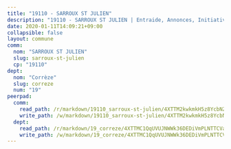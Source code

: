 ```yaml
---
title: "19110 - SARROUX ST JULIEN"
description: "19110 - SARROUX ST JULIEN | Entraide, Annonces, Initiatives"
date: 2020-01-11T14:09:21+09:00
collapsible: false
layout: commune
comm:
  nom: "SARROUX ST JULIEN"
  slug: sarroux-st-julien
  cp: "19110"
dept:
  nom: "Corrèze"
  slug: correze
  num: "19"
peerpad:
  comm:
    read_path: /r/markdown/19110_sarroux-st-julien/4XTTM2kwkmkH5z8YcbNZH3HSi9HiNatZ8J4pRzSrN5YZC9QTv
    write_path: /w/markdown/19110_sarroux-st-julien/4XTTM2kwkmkH5z8YcbNZH3HSi9HiNatZ8J4pRzSrN5YZC9QTv-K3TgUBJo8hFy64RUH973xgAvkiL4vPykBvq15BD1ub8QqZe5F1dDaet7HBQeaFoVFZqiq9qjQN1ThR2NiKPzqqR1whhLsTTHAcnGLNkAGCqpoPsj5EZcfirPVWnaUVBRM16YxX1e
  dept:
    read_path: /r/markdown/19_correze/4XTTMC1QqUVUJNWWk36DEDiVmPLNTTCVay5E5gwEvpSf36VsS
    write_path: /w/markdown/19_correze/4XTTMC1QqUVUJNWWk36DEDiVmPLNTTCVay5E5gwEvpSf36VsS-K3TgUzu4fqyixiBZaA5Ejd2iCC9xJnV2MqYc8L2r22c4qVWWx9VnJmMAAFTQjLmwLDBGZ9pgHdAtPGZHV6pZb6y2bhgaqXFUJ1Fp1QgihzJpszTr9ow8JcXoeYzTUZfY7Rzzn9sS
---
```


